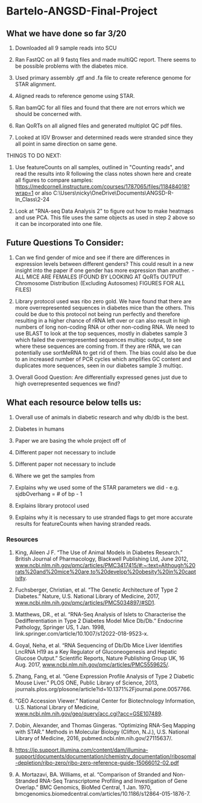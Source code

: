 # Bartelo-ANGSD-Final-Project

## What we have done so far 3/20

1. Downloaded all 9 sample reads into SCU

2. Ran FastQC on all 9 fastq files and made multiQC report. There seems to be possible problems with the diabetes mice.

3. Used primary assembly .gtf and .fa file to create reference genome for STAR alignment.

4. Aligned reads to reference genome using STAR.

5. Ran bamQC for all files and found that there are not errors which we should be concerned with.

6. Ran QoRTs on all aligned files and generated multiplot QC pdf files. 

7. Looked at IGV Browser and determined reads were stranded since they all point in same direction on same gene.

THINGS TO DO NEXT:

1. Use featureCounts on all samples, outlined in "Counting reads", and read the results into R following the class notes shown here and create all figures to compare samples: https://medcornell.instructure.com/courses/1787065/files/118484018?wrap=1 or also C:\Users\nicky\OneDrive\Documents\ANGSD-R-In_Class\2-24

2. Look at "RNA-seq Data Analysis 2" to figure out how to make heatmaps and use PCA. This file uses the same objects as used in step 2 above so it can be incorporated into one file.

## Future Questions To Consider:

1. Can we find gender of mice and see if there are differences in expression levels between different genders? This could result in a new insight into the paper if one gender has more expression than another. - ALL MICE ARE FEMALES (FOUND BY LOOKING AT QoRTs OUTPUT Chromosome Distribution (Excluding Autosomes) FIGURES FOR ALL FILES)

2. Library protocol used was ribo zero gold. We have found that there are more overrepresented sequences in diabetes mice than the others. This could be due to this protocol not being run perfectly and therefore resulting in a higher chance of rRNA left over or can also result in high numbers of long non-coding RNA or other non-coding RNA. We need to use BLAST to look at the top sequences, mostly in diabetes sample 3 which failed the overrepresented sequences multiqc output, to see where these sequences are coming from. If they are rRNA, we can potentially use sortMeRNA to get rid of them. The bias could also be due to an increased number of PCR cycles which amplifies GC content and duplicates more sequences, seen in our diabetes sample 3 multiqc.

3. Overall Good Question: Are differentially expressed genes just due to high overrepresented sequences we find? 

## What each resource below tells us:

1. Overall use of animals in diabetic research and why db/db is the best.

2. Diabetes in humans

3. Paper we are basing the whole project off of

4. Different paper not necessary to include

5. Different paper not necessary to include

6. Where we get the samples from 

7. Explains why we used some of the STAR parameters we did - e.g. sjdbOverhang = # of bp - 1

8. Explains library protocol used

9. Explains why it is necessary to use stranded flags to get more accurate results for featureCounts when having stranded reads. 

### Resources

1. King, Aileen J F. “The Use of Animal Models in Diabetes Research.” British Journal of Pharmacology, Blackwell Publishing Ltd, June 2012, www.ncbi.nlm.nih.gov/pmc/articles/PMC3417415/#:~:text=Although%20rats%20and%20mice%20are,to%20develop%20obesity%20in%20captivity. 

2. Fuchsberger, Christian, et al. “The Genetic Architecture of Type 2 Diabetes.” Nature, U.S. National Library of Medicine, 2017, www.ncbi.nlm.nih.gov/pmc/articles/PMC5034897/#SD1. 

3. Matthews, DR., et al. “RNA-Seq Analysis of Islets to Characterise the Dedifferentiation in Type 2 Diabetes Model Mice Db/Db.” Endocrine Pathology, Springer US, 1 Jan. 1998, link.springer.com/article/10.1007/s12022-018-9523-x. 

4. Goyal, Neha, et al. “RNA Sequencing of Db/Db Mice Liver Identifies LncRNA H19 as a Key Regulator of Gluconeogenesis and Hepatic Glucose Output.” Scientific Reports, Nature Publishing Group UK, 16 Aug. 2017, www.ncbi.nlm.nih.gov/pmc/articles/PMC5559625/. 

5. Zhang, Fang, et al. “Gene Expression Profile Analysis of Type 2 Diabetic Mouse Liver.” PLOS ONE, Public Library of Science, 2013, journals.plos.org/plosone/article?id=10.1371%2Fjournal.pone.0057766. 

6. “GEO Accession Viewer.” National Center for Biotechnology Information, U.S. National Library of Medicine, www.ncbi.nlm.nih.gov/geo/query/acc.cgi?acc=GSE107489. 

7. Dobin, Alexander, and Thomas Gingeras. “Optimizing RNA-Seq Mapping with STAR.” Methods in Molecular Biology (Clifton, N.J.), U.S. National Library of Medicine, 2016, pubmed.ncbi.nlm.nih.gov/27115637/. 

8. https://jp.support.illumina.com/content/dam/illumina-support/documents/documentation/chemistry_documentation/ribosomal-depletion/ribo-zero/ribo-zero-reference-guide-15066012-02.pdf

9. A. Mortazavi, BA. Williams, et al. “Comparison of Stranded and Non-Stranded RNA-Seq Transcriptome Profiling and Investigation of Gene Overlap.” BMC Genomics, BioMed Central, 1 Jan. 1970, bmcgenomics.biomedcentral.com/articles/10.1186/s12864-015-1876-7. 
